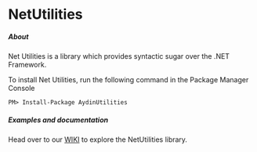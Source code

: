 NetUtilities
============

##### About
Net Utilities is a library which provides syntactic sugar over the .NET Framework.

To install Net Utilities, run the following command in the Package Manager Console

    PM> Install-Package AydinUtilities


##### Examples and documentation
Head over to our [WIKI](https://github.com/AydinAdn/NetUtilities/wiki/Home-wiki) to explore the NetUtilities library.

